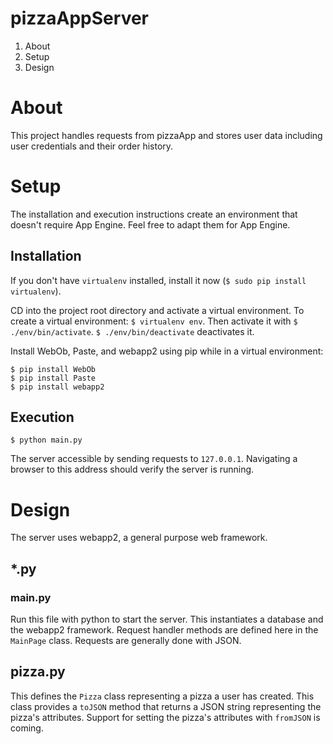 # pizzaAppServer
1. About
2. Setup
3. Design

# About
This project handles requests from pizzaApp and stores user data
including user credentials and their order history.

# Setup
The installation and execution instructions create an environment
that doesn't require App Engine. Feel free to adapt them for App Engine.
## Installation
If you don't have `virtualenv` installed, install it now
(`$ sudo pip install virtualenv`).

CD into the project root directory and activate a virtual environment.
To create a virtual environment: `$ virtualenv env`. Then activate it with `$ ./env/bin/activate`. `$ ./env/bin/deactivate` deactivates it.

Install WebOb, Paste, and webapp2 using pip while in a
virtual environment:
```
$ pip install WebOb
$ pip install Paste
$ pip install webapp2
```

## Execution
`$ python main.py`

The server accessible by sending requests to `127.0.0.1`. Navigating a browser
to this address should verify the server is running.

# Design
The server uses webapp2, a general purpose web framework.

## \*.py
### main.py
Run this file with python to start the server. This instantiates a database
and the webapp2 framework. Request handler methods are defined here in the
`MainPage` class. Requests are generally done with JSON.

## pizza.py
This defines the `Pizza` class representing a pizza a user has created. This
class provides a `toJSON` method that returns a JSON string representing the
pizza's attributes. Support for setting the pizza's attributes with `fromJSON`
is coming.
